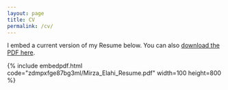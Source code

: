 ```yaml
---
layout: page
title: CV
permalink: /cv/
---
```


I embed a current version of my Resume below. You can also [download the PDF here](https://www.dropbox.com/s/zdmpxfge87bg3ml/Mirza_Elahi_Resume.pdf?dl=0).

{% include embedpdf.html code="zdmpxfge87bg3ml/Mirza_Elahi_Resume.pdf" width=100 height=800 %}


